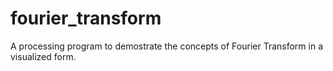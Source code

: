 # fourier_transform
A processing program to demostrate the concepts of Fourier Transform in a visualized form.
